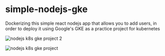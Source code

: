 # simple-nodejs-gke
Dockerizing this simple react nodejs app that allows you to add users, in order to deploy it using Google's GKE as a practice project for kubernetes

![nodejs k8s gke project 2](https://github.com/asirabdelhady/simple-nodejs-gke/assets/104396012/9ab6dad9-f17e-4a76-9b6d-d33cda0563a1)


![nodejs k8s gke project](https://github.com/asirabdelhady/simple-nodejs-gke/assets/104396012/cbab9317-5bc1-498d-a44c-ed497113d542)
